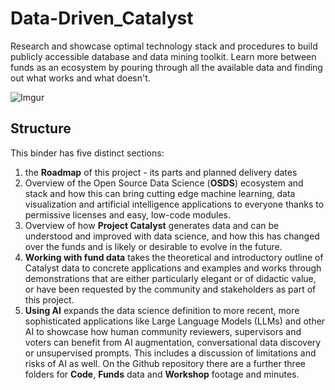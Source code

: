 # Data-Driven_Catalyst
Research and showcase optimal technology stack and procedures to build publicly accessible database and data mining toolkit. Learn more between funds as an ecosystem by pouring through all the available data and finding out what works and what doesn't.

![Imgur](https://i.imgur.com/ViLBYv9.png)

## Structure

This binder has five distinct sections:

1. the **Roadmap** of this project - its parts and planned delivery dates
2.  Overview of the Open Source Data Science (**OSDS**) ecosystem and stack and how this can bring cutting edge machine learning, data visualization and artificial intelligence applications to everyone thanks to permissive licenses and easy, low-code modules.
3. Overview of how **Project Catalyst** generates data and can be understood and improved with data science, and how this has changed over the funds and is likely or desirable to evolve in the future.
4. **Working with fund data** takes the theoretical and introductory outline of Catalyst data to concrete applications and examples and works through demonstrations that are either particularly elegant or of didactic value, or have been requested by the community and stakeholders as part of this project.
5. **Using AI** expands the data science definition to more recent, more sophisticated applications like Large Language Models (LLMs) and other AI to showcase how human community reviewers, supervisors and voters can benefit from AI augmentation, conversational data discovery or unsupervised prompts. This includes a discussion of limitations and risks of AI as well.
On the Github repository there are a further three folders for **Code**, **Funds** data and **Workshop** footage and minutes.
